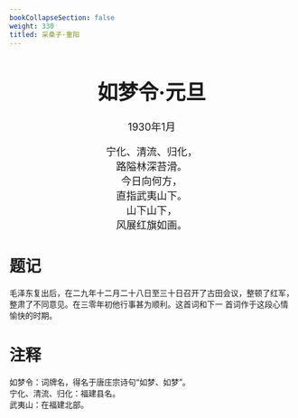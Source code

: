 ```yaml
---
bookCollapseSection: false
weight: 330
titled: 采桑子·重阳
---
```


<div align="center">

<font size="4">

# 如梦令·元旦
1930年1月

宁化、清流、归化，  
路隘林深苔滑。  
今日向何方，  
直指武夷山下。  
山下山下，  
风展红旗如画。

</font>

</div>

# 题记
毛泽东复出后，在二九年十二月二十八日至三十日召开了古田会议，整顿了红军，整肃了不同意见。在三零年初他行事甚为顺利。这首词和下一
首词作于这段心情愉快的时期。

# 注释
如梦令：词牌名，得名于唐庄宗诗句“如梦、如梦”。  
宁化、清流、归化：福建县名。  
武夷山：在福建北部。